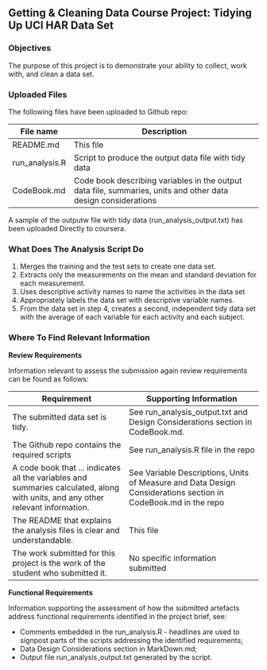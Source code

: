 ## Getting & Cleaning Data Course Project: Tidying Up UCI HAR Data Set

### Objectives
The purpose of this project is to demonstrate your ability to collect, work with, and clean a data set.

### Uploaded Files
The following files have been uploaded to Github repo:

| **File name**             | **Description**                                                                                               |
| ------------------------- | ------------------------------------------------------------------------------------------------------------- |
| README.md                 | This file                                                                                                     |
| run\_analysis.R           | Script to produce the output data file with tidy data                                                         |
| CodeBook.md               | Code book describing variables in the output data file, summaries, units and other data design considerations |

A sample of the outputw file with tidy data (run\_analysis\_output.txt) has been uploaded Directly to coursera.

### What Does The Analysis Script Do

1. Merges the training and the test sets to create one data set.
2. Extracts only the measurements on the mean and standard deviation for each measurement.
3. Uses descriptive activity names to name the activities in the data set
4. Appropriately labels the data set with descriptive variable names.
5. From the data set in step 4, creates a second, independent tidy data set with the average of each variable for each activity and each subject.

### Where To Find Relevant Information
**Review Requirements**

Information relevant to assess the submission again review requirements can be found as follows:

| **Requirement**                                                                                                                  | **Supporting Information**                                        |
| --------------------------------------------------------------------------------------------------------------------------------------- | ------------------------------------------------------------------------------- |
| The submitted data set is tidy.                                                                                                         | See run\_analysis\_output.txt and Design Considerations section in CodeBook.md. |
| The Github repo contains the required scripts                                                                                           | See run\_analysis.R file in the repo                                            |
| A code book that ... indicates all the variables and summaries calculated, along with units, and any other relevant information. | See Variable Descriptions, Units of Measure and Data Design Considerations section in CodeBook.md in the repo                    |
| The README that explains the analysis files is clear and understandable.                                                                | This file                                                                       |
| The work submitted for this project is the work of the student who submitted it.                                                        | No specific information submitted                                               |

**Functional Requirements**

Information supporting the assessment of how the submitted artefacts address functional requirements identified in the project brief, see:

* Comments embedded in the run_analysis.R - headlines are used to signpost parts of the scripts addressing the identified requirements;
* Data Design Considerations section in MarkDown.md;
* Output file run_analysis_output.txt generated by the script.
